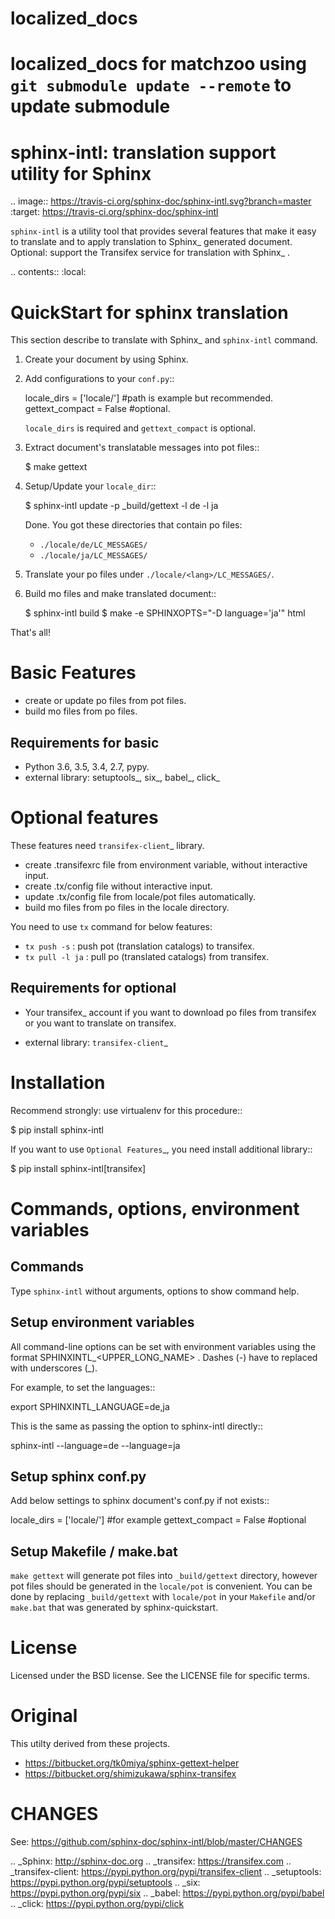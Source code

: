 # localized_docs
localized_docs for matchzoo
using `git submodule update --remote` to update submodule
======================================================
sphinx-intl: translation support utility for Sphinx
======================================================

.. image:: https://travis-ci.org/sphinx-doc/sphinx-intl.svg?branch=master
   :target: https://travis-ci.org/sphinx-doc/sphinx-intl

`sphinx-intl` is a utility tool that provides several features that make it
easy to translate and to apply translation to Sphinx_ generated document.
Optional: support the Transifex service for translation with Sphinx_ .


.. contents::
   :local:

QuickStart for sphinx translation
===================================

This section describe to translate with Sphinx_ and `sphinx-intl` command.

1. Create your document by using Sphinx.

2. Add configurations to your `conf.py`::

      locale_dirs = ['locale/']   #path is example but recommended.
      gettext_compact = False     #optional.

   `locale_dirs` is required and `gettext_compact` is optional.

3. Extract document's translatable messages into pot files::

      $ make gettext

4. Setup/Update your `locale_dir`::

      $ sphinx-intl update -p _build/gettext -l de -l ja

   Done. You got these directories that contain po files:

   * `./locale/de/LC_MESSAGES/`
   * `./locale/ja/LC_MESSAGES/`

5. Translate your po files under `./locale/<lang>/LC_MESSAGES/`.

6. Build mo files and make translated document::

      $ sphinx-intl build
      $ make -e SPHINXOPTS="-D language='ja'" html

That's all!


Basic Features
===============

* create or update po files from pot files.
* build mo files from po files.

Requirements for basic
-----------------------

- Python 3.6, 3.5, 3.4, 2.7, pypy.
- external library: setuptools_, six_, babel_, click_


Optional features
==================
These features need `transifex-client`_ library.

* create .transifexrc file from environment variable, without interactive
  input.
* create .tx/config file without interactive input.
* update .tx/config file from locale/pot files automatically.
* build mo files from po files in the locale directory.

You need to use `tx` command for below features:

* `tx push -s` : push pot (translation catalogs) to transifex.
* `tx pull -l ja` : pull po (translated catalogs) from transifex.

Requirements for optional
--------------------------

- Your transifex_ account if you want to download po files from transifex
  or you want to translate on transifex.

- external library: `transifex-client`_


Installation
=============

Recommend strongly: use virtualenv for this procedure::

   $ pip install sphinx-intl

If you want to use `Optional Features`_, you need install additional library::

   $ pip install sphinx-intl[transifex]


Commands, options, environment variables
=========================================

Commands
--------

Type `sphinx-intl` without arguments, options to show command help.


Setup environment variables
---------------------------

All command-line options can be set with environment variables using the
format SPHINXINTL_<UPPER_LONG_NAME> . Dashes (-) have to replaced with
underscores (_).

For example, to set the languages::

   export SPHINXINTL_LANGUAGE=de,ja

This is the same as passing the option to sphinx-intl directly::

   sphinx-intl <command> --language=de --language=ja


Setup sphinx conf.py
---------------------

Add below settings to sphinx document's conf.py if not exists::

   locale_dirs = ['locale/']   #for example
   gettext_compact = False     #optional


Setup Makefile / make.bat
-------------------------

`make gettext` will generate pot files into `_build/gettext` directory,
however pot files should be generated in the `locale/pot` is convenient.
You can be done by replacing `_build/gettext` with `locale/pot` in your
`Makefile` and/or `make.bat` that was generated by sphinx-quickstart.


License
=======
Licensed under the BSD license.
See the LICENSE file for specific terms.


Original
========

This utilty derived from these projects.

* https://bitbucket.org/tk0miya/sphinx-gettext-helper
* https://bitbucket.org/shimizukawa/sphinx-transifex


CHANGES
=======

See: https://github.com/sphinx-doc/sphinx-intl/blob/master/CHANGES

.. _Sphinx: http://sphinx-doc.org
.. _transifex: https://transifex.com
.. _transifex-client: https://pypi.python.org/pypi/transifex-client
.. _setuptools: https://pypi.python.org/pypi/setuptools
.. _six: https://pypi.python.org/pypi/six
.. _babel: https://pypi.python.org/pypi/babel
.. _click: https://pypi.python.org/pypi/click


